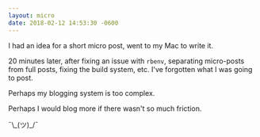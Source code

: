 ```yaml
---
layout: micro
date: 2018-02-12 14:53:30 -0600
---
```


I had an idea for a short micro post, went to my Mac to write it.

20 minutes later, after fixing an issue with `rbenv`, separating micro-posts from full posts, fixing the build system, etc. I've forgotten what I was going to post.

Perhaps my blogging system is too complex.

Perhaps I would blog more if there wasn't so much friction.

¯\\\_(ツ)\_/¯